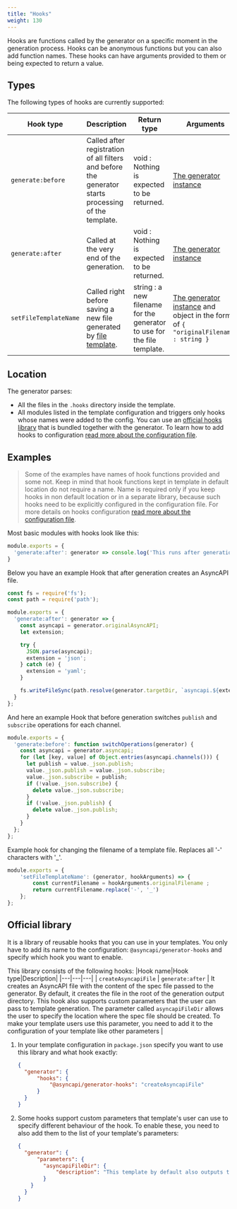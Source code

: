 ```yaml
---
title: "Hooks"
weight: 130
---
```


Hooks are functions called by the generator on a specific moment in the generation process. Hooks can be anonymous functions but you can also add function names. These hooks can have arguments provided to them or being expected to return a value.

## Types

The following types of hooks are currently supported:

|Hook type|Description| Return type | Arguments 
|---|---|---|---|
| `generate:before` | Called after registration of all filters and before the generator starts processing of the template. | void : Nothing is expected to be returned. | [The generator instance](api)
| `generate:after` | Called at the very end of the generation. | void : Nothing is expected to be returned. | [The generator instance](api)
| `setFileTemplateName ` | Called right before saving a new file generated by [file template](file-templates). | string : a new filename for the generator to use for the file template. | [The generator instance](api) and object in the form of `{ "originalFilename" : string }`

## Location

The generator parses:
- All the files in the `.hooks` directory inside the template.
- All modules listed in the template configuration and triggers only hooks whose names were added to the config. You can use an [official hooks library](#official-library) that is bundled together with the generator. To learn how to add hooks to configuration [read more about the configuration file](configuration-file).

## Examples

> Some of the examples have names of hook functions provided and some not. Keep in mind that hook functions kept in template in default location do not require a name. Name is required only if you keep hooks in non default location or in a separate library, because such hooks need to be explicitly configured in the configuration file. For more details on hooks configuration [read more about the configuration file](configuration-file).

Most basic modules with hooks look like this:
```js
module.exports = {
  'generate:after': generator => console.log('This runs after generation is complete')
}
```

Below you have an example Hook that after generation creates an AsyncAPI file.

```js
const fs = require('fs');
const path = require('path');

module.exports = {
  'generate:after': generator => {
    const asyncapi = generator.originalAsyncAPI;
    let extension;

    try {
      JSON.parse(asyncapi);
      extension = 'json';
    } catch (e) {
      extension = 'yaml';
    }

    fs.writeFileSync(path.resolve(generator.targetDir, `asyncapi.${extension}`), asyncapi);
  }
};
```
And here an example Hook that before generation switches `publish` and `subscribe` operations for each channel.

```js
module.exports = {
  'generate:before': function switchOperations(generator) {
    const asyncapi = generator.asyncapi;
    for (let [key, value] of Object.entries(asyncapi.channels())) {
      let publish = value._json.publish;
      value._json.publish = value._json.subscribe;
      value._json.subscribe = publish;
      if (!value._json.subscribe) {
        delete value._json.subscribe;
      }
      if (!value._json.publish) {
        delete value._json.publish;
      }
    }
  };
};
```

Example hook for changing the filename of a template file. Replaces all '-' characters with '_'.
```js
module.exports = {
	'setFileTemplateName': (generator, hookArguments) => {
		const currentFilename = hookArguments.originalFilename ;
		return currentFilename.replace('-', '_')
	};
};
```

## Official library

It is a library of reusable hooks that you can use in your templates. You only have to add its name to the configuration: `@asyncapi/generator-hooks` and specify which hook you want to enable.

This library consists of the following hooks:
|Hook name|Hook type|Description|
|---|---|---|
| `createAsyncapiFile` | `generate:after` | It creates an AsyncAPI file with the content of the spec file passed to the generator. By default, it creates the file in the root of the generation output directory. This hook also supports custom parameters that the user can pass to template generation. The parameter called `asyncapiFileDir` allows the user to specify the location where the spec file should be created. To make your template users use this parameter, you need to add it to the configuration of your template like other parameters |

1. In your template configuration in `package.json` specify you want to use this library and what hook exactly:
    ```json
    {
      "generator": {
          "hooks": {
              "@asyncapi/generator-hooks": "createAsyncapiFile"
          }
      }
    }
    ```
1. Some hooks support custom parameters that template's user can use to specify different behaviour of the hook. To enable these, you need to also add them to the list of your template's parameters:
    ```json
    {
      "generator": {
          "parameters": {
            "asyncapiFileDir": {
                "description": "This template by default also outputs the AsyncAPI document that was passed as input. You can specify with this parameter what should be the location of this AsyncAPI document, relative to specified template output."
            }
        }
      }
    }
    ```